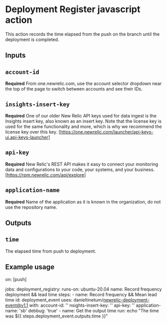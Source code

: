 # Deployment Register javascript action

This action records the time elapsed from the push on the branch until the deployment is completed.

## Inputs

## `account-id`

**Required** From one.newrelic.com, use the account selector dropdown near the top of the page to switch between accounts and see their IDs.

## `insights-insert-key`
**Required** One of our older New Relic API keys used for data ingest is the Insights insert key, also known as an insert key. Note that the license key is used for the same functionality and more, which is why we recommend the license key over this key. [https://one.newrelic.com/launcher/api-keys-ui.api-keys-launcher]

## `api-key`
**Required** New Relic's REST API makes it easy to connect your monitoring data and configurations to your code, your systems, and your business. [https://rpm.newrelic.com/api/explore]

## `application-name`
**Required** Name of the application as it is known in the organization, do not use the repository name.


## Outputs

## `time`

The elapsed time from push to deployment.

## Example usage

on: [push]

jobs:
  deployment_registry:
    runs-on: ubuntu-20.04
    name: Record frequency deployment && lead time
    steps:
      - name: Record frequency && Mean lead time
        id: deployment_event
        uses: danieltinetum/newrelic-deployment-event@v1.1
        with:
          account-id: ''
          nsights-insert-key: ''
          api-key: ''
          application-name: 'sb'
          debbug: 'true'
      - name: Get the output time
        run: echo "The time was ${{ steps.deployment_event.outputs.time }}"